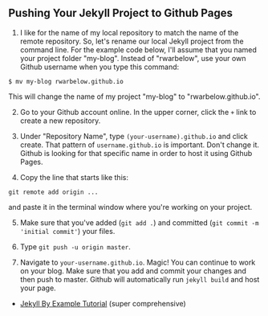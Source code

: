 ## Pushing Your Jekyll Project to Github Pages

1) I like for the name of my local repository to match the name of the remote repository. So, let's rename our local Jekyll project from the command line. For the example code below, I'll assume that you named your project folder "my-blog". Instead of "rwarbelow", use your own Github username when you type this command:

```
$ mv my-blog rwarbelow.github.io
```

This will change the name of my project "my-blog" to "rwarbelow.github.io". 

2) Go to your Github account online. In the upper corner, click the `+` link to create a new repository. 

3) Under "Repository Name", type `(your-username).github.io` and click create. That pattern of `username.github.io` is important. Don't change it. Github is looking for that specific name in order to host it using Github Pages. 

4) Copy the line that starts like this:

```
git remote add origin ...
```

and paste it in the terminal window where you're working on your project. 

5) Make sure that you've added (`git add .`) and committed (`git commit -m 'initial commit'`) your files.

6) Type `git push -u origin master`.

7) Navigate to `your-username.github.io`. Magic! You can continue to work on your blog. Make sure that you add and commit your changes and then push to master. Github will automatically run `jekyll build` and host your page. 

* [Jekyll By Example Tutorial](https://www.andrewmunsell.com/tutorials/jekyll-by-example) (super comprehensive)
